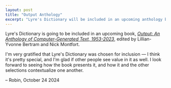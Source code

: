 ```yaml
---
layout: post
title: "Output Anthology"
excerpt: "Lyre's Dictionary will be included in an upcoming anthology book."
---
```


Lyre's Dictionary is going to be included in an upcoming book, <a href="https://mitpress.mit.edu/9780262549813/output/"><i>Output: An Anthology of Computer-Generated Text, 1953-2023</i></a>, edited by Lillian-Yvonne Bertram and Nick Montfort.

I'm very gratified that Lyre's Dictionary was chosen for inclusion — I think it's pretty special, and I'm glad if other people see value in it as well. I look forward to seeing how the book presents it, and how it and the other selections contextualize one another.

– Robin, October 24 2024
